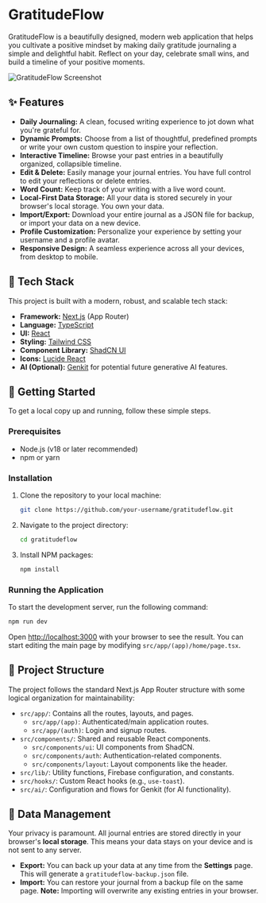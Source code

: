 # GratitudeFlow

GratitudeFlow is a beautifully designed, modern web application that helps you cultivate a positive mindset by making daily gratitude journaling a simple and delightful habit. Reflect on your day, celebrate small wins, and build a timeline of your positive moments.

![GratitudeFlow Screenshot](https://storage.googleapis.com/studiopaas-assets/studio/bafybeig5v5b6fypr7rprkifm4v7qacgclpyryz6pv7nrlgcnwzyyho4zkm/gratitudeflow_hero.png)

## ✨ Features

- **Daily Journaling:** A clean, focused writing experience to jot down what you're grateful for.
- **Dynamic Prompts:** Choose from a list of thoughtful, predefined prompts or write your own custom question to inspire your reflection.
- **Interactive Timeline:** Browse your past entries in a beautifully organized, collapsible timeline.
- **Edit & Delete:** Easily manage your journal entries. You have full control to edit your reflections or delete entries.
- **Word Count:** Keep track of your writing with a live word count.
- **Local-First Data Storage:** All your data is stored securely in your browser's local storage. You own your data.
- **Import/Export:** Download your entire journal as a JSON file for backup, or import your data on a new device.
- **Profile Customization:** Personalize your experience by setting your username and a profile avatar.
- **Responsive Design:** A seamless experience across all your devices, from desktop to mobile.

## 🚀 Tech Stack

This project is built with a modern, robust, and scalable tech stack:

- **Framework:** [Next.js](https://nextjs.org/) (App Router)
- **Language:** [TypeScript](https://www.typescriptlang.org/)
- **UI:** [React](https://reactjs.org/)
- **Styling:** [Tailwind CSS](https://tailwindcss.com/)
- **Component Library:** [ShadCN UI](https://ui.shadcn.com/)
- **Icons:** [Lucide React](https://lucide.dev/)
- **AI (Optional):** [Genkit](https://firebase.google.com/docs/genkit) for potential future generative AI features.

## 🏁 Getting Started

To get a local copy up and running, follow these simple steps.

### Prerequisites

- Node.js (v18 or later recommended)
- npm or yarn

### Installation

1.  Clone the repository to your local machine:
    ```sh
    git clone https://github.com/your-username/gratitudeflow.git
    ```
2.  Navigate to the project directory:
    ```sh
    cd gratitudeflow
    ```
3.  Install NPM packages:
    ```sh
    npm install
    ```

### Running the Application

To start the development server, run the following command:

```sh
npm run dev
```

Open [http://localhost:3000](http://localhost:3000) with your browser to see the result. You can start editing the main page by modifying `src/app/(app)/home/page.tsx`.

## 📂 Project Structure

The project follows the standard Next.js App Router structure with some logical organization for maintainability:

-   `src/app/`: Contains all the routes, layouts, and pages.
    -   `src/app/(app)`: Authenticated/main application routes.
    -   `src/app/(auth)`: Login and signup routes.
-   `src/components/`: Shared and reusable React components.
    -   `src/components/ui`: UI components from ShadCN.
    -   `src/components/auth`: Authentication-related components.
    -   `src/components/layout`: Layout components like the header.
-   `src/lib/`: Utility functions, Firebase configuration, and constants.
-   `src/hooks/`: Custom React hooks (e.g., `use-toast`).
-   `src/ai/`: Configuration and flows for Genkit (for AI functionality).

## 💾 Data Management

Your privacy is paramount. All journal entries are stored directly in your browser's **local storage**. This means your data stays on your device and is not sent to any server.

-   **Export:** You can back up your data at any time from the **Settings** page. This will generate a `gratitudeflow-backup.json` file.
-   **Import:** You can restore your journal from a backup file on the same page. **Note:** Importing will overwrite any existing entries in your browser.
